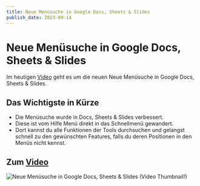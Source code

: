 ```yaml
---
title: Neue Menüsuche in Google Docs, Sheets & Slides
publish_date: 2023-09-14
---
```


# Neue Menüsuche in Google Docs, Sheets & Slides

Im heutigen [Video](https://youtu.be/C7QmbG8z4Ws) geht es um die neuen Neue Menüsuche in Google Docs, Sheets & Slides. 

## Das Wichtigste in Kürze

- Die Menüsuche wurde in Docs, Sheets & Slides verbessert.
- Diese ist vom Hilfe Menü direkt in das Schnellmenü gewandert.
- Dort kannst du alle Funktionen der Tools durchsuchen und gelangst schnell zu den gewünschten Features, falls du deren Positionen in den Menüs nicht kennst.

## Zum [Video](https://youtu.be/C7QmbG8z4Ws)

![Neue Menüsuche in Google Docs, Sheets & Slides (Video Thumbnail!)](../thumbnails/Fertig514.jpg "Neue Menüsuche in Google Docs, Sheets & Slides (Video Thumbnail!)")
